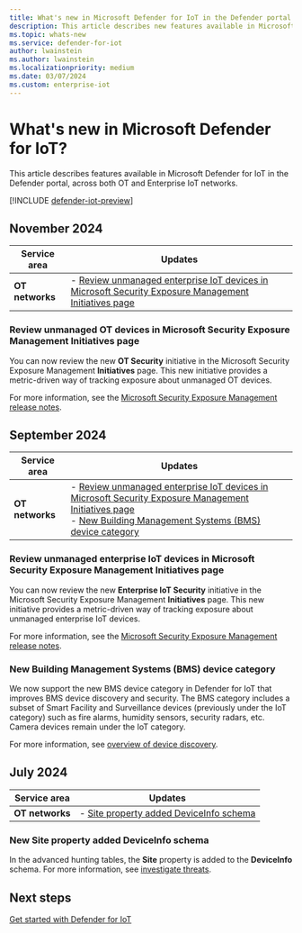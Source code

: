 ```yaml
---
title: What's new in Microsoft Defender for IoT in the Defender portal
description: This article describes new features available in Microsoft Defender for IoT in the Defender portal, including both OT and Enterprise IoT networks.
ms.topic: whats-new
ms.service: defender-for-iot
author: lwainstein
ms.author: lwainstein
ms.localizationpriority: medium
ms.date: 03/07/2024
ms.custom: enterprise-iot
---
```


# What's new in Microsoft Defender for IoT?

This article describes features available in Microsoft Defender for IoT in the Defender portal, across both OT and Enterprise IoT networks.

[!INCLUDE [defender-iot-preview](../includes//defender-for-iot-defender-public-preview.md)]

## November 2024

|Service area  |Updates  |
|---------|---------|
| **OT networks** | - [Review unmanaged enterprise IoT devices in Microsoft Security Exposure Management Initiatives page](#review-unmanaged-enterprise-iot-devices-in-microsoft-security-exposure-management-initiatives-page) |

### Review unmanaged OT devices in Microsoft Security Exposure Management Initiatives page

You can now review the new **OT Security** initiative in the Microsoft Security Exposure Management **Initiatives** page. This new initiative provides a metric-driven way of tracking exposure about unmanaged OT devices.

For more information, see the [Microsoft Security Exposure Management release notes](/security-exposure-management/whats-new#).

## September 2024

|Service area  |Updates  |
|---------|---------|
| **OT networks** | - [Review unmanaged enterprise IoT devices in Microsoft Security Exposure Management Initiatives page](#review-unmanaged-enterprise-iot-devices-in-microsoft-security-exposure-management-initiatives-page)<br>- [New Building Management Systems (BMS) device category](#new-building-management-systems-bms-device-category)|

### Review unmanaged enterprise IoT devices in Microsoft Security Exposure Management Initiatives page

You can now review the new **Enterprise IoT Security** initiative in the Microsoft Security Exposure Management **Initiatives** page. This new initiative provides a metric-driven way of tracking exposure about unmanaged enterprise IoT devices.

For more information, see the [Microsoft Security Exposure Management release notes](/security-exposure-management/whats-new#new-enterprise-iot-security-initiative).

### New Building Management Systems (BMS) device category

We now support the new BMS device category in Defender for IoT that improves BMS device discovery and security. The BMS category includes a subset of Smart Facility and Surveillance devices (previously under the IoT category) such as fire alarms, humidity sensors, security radars, etc. Camera devices remain under the IoT category.

For more information, see [overview of device discovery](device-discovery.md).

## July 2024

|Service area  |Updates  |
|---------|---------|
| **OT networks** | - [Site property added DeviceInfo schema](#new-site-property-added-deviceinfo-schema) |

### New Site property added DeviceInfo schema

In the advanced hunting tables, the **Site** property is added to the **DeviceInfo** schema. For more information, see [investigate threats](investigate-threats.md#advanced-hunting).

## Next steps

[Get started with Defender for IoT](get-started.md)
